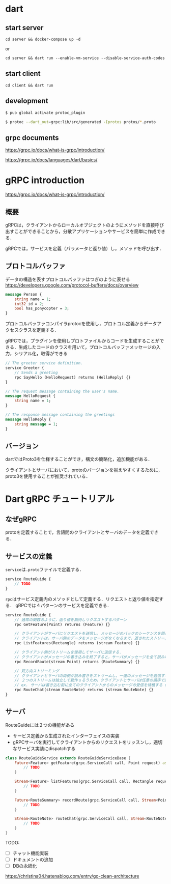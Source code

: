 # dart

## start server

```
cd server && docker-compose up -d
```

or

```
cd server && dart run --enable-vm-service --disable-service-auth-codes
```

## start client

```
cd client && dart run
```

## development

```sh
$ pub global activate protoc_plugin
```

```sh
$ protoc --dart_out=grpc:lib/src/generated -Iprotos protos/*.proto
```

## grpc documents

https://grpc.io/docs/what-is-grpc/introduction/

https://grpc.io/docs/languages/dart/basics/

# gRPC introduction
https://grpc.io/docs/what-is-grpc/introduction/


## 概要

gRPCは，クライアントからローカルオブジェクトのようにメソッドを直接呼び出すことができることから，分散アプリケーションやサービスを簡単に作成できる．

gRPCでは，サービスを定義（パラメータと返り値）し，メソッドを呼び出す．

## プロトコルバッファ

データの構造を表すプロトコルバッファはつぎのように表せる
https://developers.google.com/protocol-buffers/docs/overview

```proto
message Person {
    string name = 1;
    int32 id = 2;
    bool has_ponycopter = 3;
}
```

プロトコルバッファコンパイラprotocを使用し，プロトコル定義からデータアクセスクラスを定義する．

gRPCでは，プラグインを使用しプロトファイルからコードを生成することができる．生成したコードのクラスを用いて，プロトコルバッファメッセージの入力，シリアル化，取得ができる

```proto
// The greeter service definition.
service Greeter {
    // Sends a greeting
    rpc SayHello (HelloRequest) returns (HelloReply) {}
}

// The request message containing the user's name.
message HelloRequest {
    string name = 1;
}

// The response message containing the greetings
message HelloReply {
    string message = 1;
}
```

## バージョン
dartではProto3を仕様することができ，構文の簡略化，追加機能がある．

クライアントとサーバにおいて，protoのバージョンを揃えやすくするために，proto3を使用することが推奨されている．

# Dart gRPC チュートリアル

## なぜgRPC

protoを定義することで，言語間のクライアントとサーバのデータを定義できる．

## サービスの定義

`service`は`.proto`ファイルで定義する．

```proto
service RouteGuide {
    // TODO
}
```

`rpc`はサービス定義内のメソッドとして定義する．リクエストと返り値を指定する．
gRPCでは４パターンのサービスを定義できる．

```proto
service RouteGuide {
    // 通常の関数のように，返り値を期待しリクエストするパターン
    rpc GetFeature(Point) returns (Feature) {}

    // クライアントがサーバにリクエストを送信し，メッセージのバックのシーケンスを読み取るためのストリームを取得するパターン
    // クライアントは，サーバ側のデータをメッセージがなくなるまで，返されたストリームから読み取る．
    rpc ListFeatures(Rectangle) returns (stream Feature) {}

    // クライアント側がストリームを使用してサーバに送信する．
    // クライアントがメッセージの書き込みを終了すると，サーバがメッセージを全て読み取り，応答を返すのを待つ．
    rpc RecordRoute(stream Point) returns (RouteSummary) {}

    // 双方向ストリーミング
    // クライアントとサーバの両側が読み書きをストリームし，一連のメッセージを送信する．
    // ２つのストリームは独立して動作ｓるうため，クライアントとサーバは任意の順序で読み取りと書き込みを行うことがでkリウ．
    // ex. サーバは書き込む前に全てのクライアントからのメッセージの受信を待機する or メッセージを交互に読み取ってからメッセージを書き込む or 読み取りと書き込みのその他の組み合わせ
    rpc RouteChat(stream RouteNote) returns (stream RouteNote) {}
}

```

## サーバ

RouteGuideには２つの機能がある
  - サービス定義から生成されたインターフェイスの実装
  - gRPCサーバを実行してクライアントからのリクエストをリッスンし，適切なサービス実装にdispatchする

```dart
class RouteGuideService extends RouteGuideServiceBase {
    Future<Feature> getFeature(grpc.ServiceCall call, Point request) async {
        // TODO
    }

    Stream<Feature> listFeatures(grpc.ServiceCall call, Rectangle request) async* {
        // TODO
    }

    Future<RouteSummary> recordRoute(grpc.ServiceCall call, Stream<Point> request) async {
        // TODO
    }

    Stream<RouteNote> routeChat(grpc.ServiceCall call, Stream<RouteNote> request) async* {
        // TODO
    }
}
```
TODO:
- [ ] チャット機能実装
- [ ] ドキュメントの追加
- [ ] DBの永続化

https://christina04.hatenablog.com/entry/go-clean-architecture